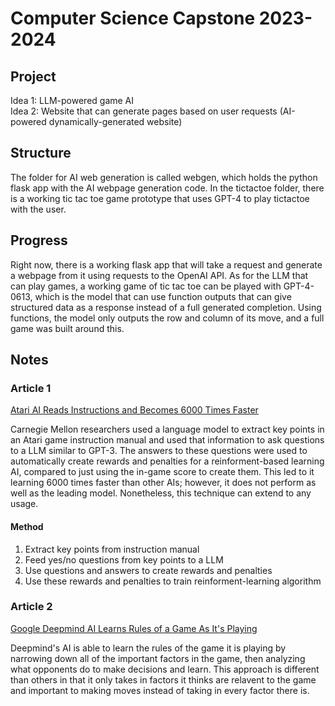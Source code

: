 # Computer Science Capstone 2023-2024

<h2>Project</h2>
Idea 1: LLM-powered game AI <br>
Idea 2: Website that can generate pages based on user requests (AI-powered dynamically-generated website)

<h2>Structure</h2>
The folder for AI web generation is called webgen, which holds the python flask app with the AI webpage generation code.  In the tictactoe folder, there is a working tic tac toe game prototype that uses GPT-4 to play tictactoe with the user.

<h2>Progress</h2>
Right now, there is a working flask app that will take a request and generate a webpage from it using requests to the OpenAI API. As for the LLM that can play games, a working game of tic tac toe can be played with GPT-4-0613, which is the model that can use function outputs that can give structured data as a response instead of a full generated completion.  Using functions, the model only outputs the row and column of its move, and a full game was built around this.

<h2>Notes</h2>

<h3>Article 1</h3>

[Atari AI Reads Instructions and Becomes 6000 Times Faster](https://singularityhub.com/2023/03/10/an-ai-learned-to-play-atari-6000-times-faster-by-reading-the-instructions/)

Carnegie Mellon researchers used a language model to extract key points in an Atari game instruction manual and used that information to ask questions to a LLM similar to GPT-3.  The answers to these questions were used to automatically create rewards and penalties for a reinforment-based learning AI, compared to just using the in-game score to create them.  This led to it learning 6000 times faster than other AIs; however, it does not perform as well as the leading model. Nonetheless, this technique can extend to any usage.
<h4>Method</h4>

1. Extract key points from instruction manual
1. Feed yes/no questions from key points to a LLM
1. Use questions and answers to create rewards and penalties
1. Use these rewards and penalties to train reinforment-learning algorithm

<h3>Article 2</h3>

[Google Deepmind AI Learns Rules of a Game As It's Playing](https://www.unite.ai/deepminds-new-ai-is-able-to-learn-the-rules-of-a-game-as-it-plays/)

Deepmind's AI is able to learn the rules of the game it is playing by narrowing down all of the important factors in the game, then analyzing what opponents do to make decisions and learn.  This approach is different than others in that it only takes in factors it thinks are relavent to the game and important to making moves instead of taking in every factor there is.